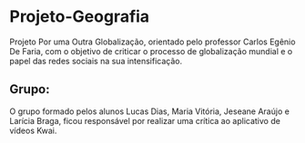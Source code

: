 # Projeto-Geografia  
Projeto Por uma Outra Globalização, orientado pelo professor Carlos Egênio De Faria, com o objetivo de criticar o processo de globalização mundial e o papel das redes sociais na sua intensificação.  

## Grupo:  
O grupo formado pelos alunos Lucas Dias, Maria Vitória, Jeseane Araújo e Larícia Braga, ficou responsável por realizar uma crítica ao aplicativo de vídeos Kwai.
